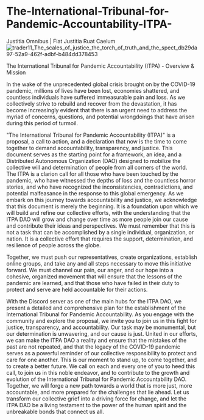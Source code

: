# The-International-Tribunal-for-Pandemic-Accountability-ITPA-
Justitia Omnibus | Fiat Justitia Ruat Caelum
![trader11_The_scales_of_justice_the_torch_of_truth_and_the_spect_db29da97-52a9-462f-adbf-b484dd378453](https://user-images.githubusercontent.com/20628130/234981948-c0d10d3a-a5bd-449c-bb4b-2d619619e843.png)


The International Tribunal for Pandemic Accountability (ITPA) - Overview & Mission

In the wake of the unprecedented global crisis brought on by the COVID-19 pandemic, millions of lives have been lost, economies shattered, and countless individuals have suffered immeasurable pain and loss. As we collectively strive to rebuild and recover from the devastation, it has become increasingly evident that there is an urgent need to address the myriad of concerns, questions, and potential wrongdoings that have arisen during this period of turmoil.

"The International Tribunal for Pandemic Accountability (ITPA)" is a proposal, a call to action, and a declaration that now is the time to come together to demand accountability, transparency, and justice. This document serves as the starting point for a framework, an idea, and a Distributed Autonomous Organization (DAO) designed to mobilize the collective will and determination of people from all corners of the world. The ITPA is a clarion call for all those who have been touched by the pandemic, who have witnessed the depths of loss and the countless horror stories, and who have recognized the inconsistencies, contradictions, and potential malfeasance in the response to this global emergency. 
As we embark on this journey towards accountability and justice, we acknowledge that this document is merely the beginning. It is a foundation upon which we will build and refine our collective efforts, with the understanding that the ITPA DAO will grow and change over time as more people join our cause and contribute their ideas and perspectives. We must remember that this is not a task that can be accomplished by a single individual, organization, or nation. It is a collective effort that requires the support, determination, and resilience of people across the globe.

Together, we must push our representatives, create organizations, establish online groups, and take any and all steps necessary to move this initiative forward. We must channel our pain, our anger, and our hope into a cohesive, organized movement that will ensure that the lessons of the pandemic are learned, and that those who have failed in their duty to protect and serve are held accountable for their actions.

With the Discord server as one of the main hubs for the ITPA DAO, we present a detailed and comprehensive plan for the establishment of the International Tribunal for Pandemic Accountability. As you engage with the community and explore the proposal, we invite you to join us in this fight for justice, transparency, and accountability. Our task may be monumental, but our determination is unwavering, and our cause is just. United in our efforts, we can make the ITPA DAO a reality and ensure that the mistakes of the past are not repeated, and that the legacy of the COVID-19 pandemic serves as a powerful reminder of our collective responsibility to protect and care for one another.
This is our moment to stand up, to come together, and to create a better future. We call on each and every one of you to heed this call, to join us in this noble endeavor, and to contribute to the growth and evolution of the International Tribunal for Pandemic Accountability DAO. Together, we will forge a new path towards a world that is more just, more accountable, and more prepared for the challenges that lie ahead. Let us transform our collective grief into a driving force for change, and let the ITPA DAO be a living testament to the power of the human spirit and the unbreakable bonds that connect us all.
